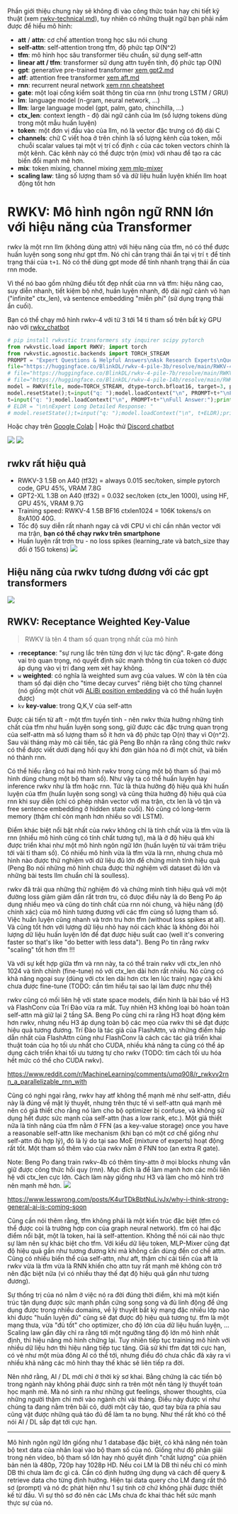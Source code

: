 Phần giới thiệu chung này sẽ không đi vào công thức toán hay chi tiết kỹ thuật (xem [rwkv-technical.md](./rwkv-technical.md)), tuy nhiên có những thuật ngữ bạn phải nắm được để hiểu mô hình:

- __att__ / __attn__: cơ chế attention trong học sâu nói chung
- __self-attn__: self-attention trong tfm, độ phức tạp O(N^2)
- __tfm__: mô hình học sâu transformer tiêu chuẩn, sử dụng self-attn
- __linear att / tfm__: transformer sử dụng attn tuyến tính, độ phức tạp O(N)
- __gpt__: generative pre-trained transformer [xem gpt2.md](./gpt2.md)
- __atf__: attention free transformer [xem aft.md](./aft.md)
- __rnn__: recurrent neural network [xem rnn cheatsheet](https://stanford.edu/~shervine/l/vi/teaching/cs-230/cheatsheet-recurrent-neural-networks)
- __gate__: một loại cổng kiểm soát thông tin của rnn (như trong LSTM / GRU)
- __lm__: language model (n-gram, neural network, ...)
- __llm__: large language model (gpt, palm, gato, chinchilla, ...)
- __ctx_len__: context length - độ dài ngữ cảnh của lm (số lượng tokens dùng trong một mẫu huấn luyện)
- __token__: một đơn vị đầu vào của llm, nó là vector đặc trưng có độ dài C
- __channels__: chữ C viết hoa ở trên chính là số lượng kênh của token, mỗi chuỗi scalar values tại một vị trí cố định `c` của các token vectors chính là một kênh. Các kênh này có thể được trộn (mix) với nhau để tạo ra các biến đổi mạnh mẽ hơn.
- __mix__: token mixing, channel mixing [xem mlp-mixer](https://arxiv.org/abs/2105.01601)
- __scaling law__: tăng số lượng tham số và dữ liệu huấn luyện khiến llm hoạt động tốt hơn

# RWKV: Mô hình ngôn ngữ RNN lớn với hiệu năng của Transformer
rwkv là một rnn llm (không dùng attn) với hiệu năng của tfm, nó có thể được huấn luyện song song như gpt tfm. Nó chỉ cần trạng thái ẩn tại vị trí `t` để tính trạng thái của `t+1`. Nó có thể dùng gpt mode để tính nhanh trạng thái ẩn của rnn mode.

Vì thế nó bao gồm những điều tốt đẹp nhất của rnn và tfm: hiệu năng cao, suy diễn nhanh, tiết kiệm bộ nhớ, huấn luyện nhanh, độ dài ngữ cảnh vô hạn ("infinite" ctx_len), và sentence embedding "miễn phí" (sử dụng trạng thái ẩn cuối).

Bạn có thể chạy mô hình rwkv-4 với từ 3 tới 14 tỉ tham số trên bất kỳ GPU nào với [rwkv_chatbot](https://github.com/harrisonvanderbyl/rwkv_chatbot/blob/main/Example.ipynb)
```py
# pip install rwkvstic transformers sty inquirer scipy pytorch
from rwkvstic.load import RWKV; import torch
from rwkvstic.agnostic.backends import TORCH_STREAM
PROMPT = "Expert Questions & Helpful Answers\nAsk Research Experts\nQuestion:"
file="https://huggingface.co/BlinkDL/rwkv-4-pile-3b/resolve/main/RWKV-4-Pile-3B-20221110-ctx4096.pth"
# file="https://huggingface.co/BlinkDL/rwkv-4-pile-7b/resolve/main/RWKV-4-Pile-7B-20230109-ctx4096.pth"
# file="https://huggingface.co/BlinkDL/rwkv-4-pile-14b/resolve/main/RWKV-4-Pile-14B-20230115-5775.pth"
model = RWKV(file, mode=TORCH_STREAM, dtype=torch.bfloat16, target=3, pinMem=True)
model.resetState();t=input("q: ");model.loadContext("\n", PROMPT+t+"\nFull Answer:");print(model.forward(number=100)["output"])
t=input("q: ");model.loadContext("\n", PROMPT+t+"\nFull Answer:");print(model.forward(number=100)["output"])
# ELDR = "\n\nExpert Long Detailed Response: "
# model.resetState();t=input("q: ");model.loadContext("\n", t+ELDR);print(model.forward(number=100)["output"])
```
Hoặc chạy trên [Google Colab](https://colab.research.google.com/drive/1X4WCvsyo2AyYJc6VT2jNT6oIHTAa-3_m) |
Hoặc thử [Discord chatbot](https://discord.com/invite/bDSBUMeFpc)

![](files/rwkv-chat-01.jpg)
![](files/rwkv-chat-02.jpg)

## rwkv rất hiệu quả
- RWKV-3 1.5B on A40 (tf32) = always 0.015 sec/token, simple pytorch code, GPU 45%, VRAM 7.8G
- GPT2-XL 1.3B on A40 (tf32) = 0.032 sec/token (ctx_len 1000), using HF,   GPU 45%, VRAM 9.7G
- Training speed: RWKV-4 1.5B BF16 ctxlen1024 = 106K tokens/s on 8xA100 40G.
- Tốc độ suy diễn rất nhanh ngay cả với CPU vì chỉ cần nhân vector với ma trận, __bạn có thể chạy rwkv trên smartphone__
- Huấn luyện rất trơn tru - no loss spikes (learning_rate và batch_size thay đổi ở 15G tokens)
![](files/rwkv-02.png)

## Hiệu năng của rwkv tương đương với các gpt transformers
![](files/rwkv-03.png)

## RWKV: Receptance Weighted Key-Value
> RWKV là tên 4 tham số quan trọng nhất của mô hình

- `r`__receptance__: "sự rung lắc trên từng đơn vị lực tác động". R-gate đóng vai trò quan trọng, nó quyết định sức mạnh thông tin của token có được áp dụng vào vị trí đang xem xét hay không.
- `w` __weighted__: có nghĩa là weighted sum avg của values. W còn là tên của tham số đại diện cho "time decay curves" riêng biệt cho từng channel (nó giống một chút với [ALiBi position embedding](./pose.md) và có thể huấn luyện được)
- `kv` __key-value__: trong Q,K,V của self-attn

Được cải tiến từ aft - một tfm tuyến tính - nên rwkv thừa hưởng những tính chất của tfm như huấn luyện song song, giữ được các đặc trưng quan trọng của self-attn mà số lượng tham số ít hơn và độ phức tạp O(n) thay vì O(n^2). Sau vài tháng mày mò cải tiến, tác giả Peng Bo nhận ra rằng công thức rwkv có thể được viết dưới dạng hồi quy khi đơn giản hóa nó đi một chút, và biến nó thành rnn.

Có thể hiểu rằng có hai mô hình rwkv trong cùng một bộ tham số (hai mô hình dùng chung một bộ tham số). Như vậy ta có thể huấn luyện hay inference rwkv như là tfm hoặc rnn. Tức là thừa hưởng độ hiệu quả khi huấn luyện của tfm (huấn luyện song song) và cũng thừa hưởng độ hiệu quả của rnn khi suy diễn (chỉ có phép nhân vector với ma trận, ctx len là vô tận và free sentence embedding ở hidden state cuối). Nó cũng có long-term memory (thậm chí còn mạnh hơn nhiều so với LSTM).

Điểm khác biệt nổi bật nhất của rwkv không chỉ là tính chất vừa là tfm vừa là rnn (nhiều mô hình cũng có tính chất tương tự), mà là ở độ hiệu quả khi được triển khai như một mô hình ngôn ngữ lớn (huấn luyện từ vài trăm triệu tới vài tỉ tham số). Có nhiều mô hình vừa là tfm vừa là rnn, nhưng chưa mô hình nào được thử nghiệm với dữ liệu đủ lớn để chứng minh tính hiệu quả (Peng Bo nói những mô hình chưa được thử nghiệm với dataset đủ lớn và những bài tests llm chuẩn chỉ là soulless).

rwkv đã trải qua những thử nghiệm đó và chứng minh tính hiệu quả với một đường loss giảm giảm dần rất trơn tru, có đưọc điều này là do Beng Po áp dụng nhiều mẹo và cũng do tính chất của rnn nói chung, và hiệu năng (độ chính xác) của mô hình tương đương với các tfm cùng số lượng tham số. Việc huấn luyện cũng nhanh và trơn tru hơn tfm (without loss spikes at all). Và cũng tốt hơn với lượng dữ liệu nhỏ hay nói cách khác là không đòi hỏi lượng dữ liệu huấn luyện lớn để đạt được hiệu suất cao (well it's convering faster so that's like "do better with less data"). Beng Po tin rằng rwkv "scaling" tốt hơn tfm !!!

Và với sự kết hợp giữa tfm và rnn này, ta có thể train rwkv với ctx_len nhỏ 1024 và tinh chỉnh (fine-tune) nó với ctx_len dài hơn rất nhiều. Nó cũng có khả năng ngoại suy (dùng với ctx len dài hơn ctx len lúc train) ngay cả khi chưa được fine-tune (TODO: cần tìm hiểu tại sao lại làm được như thế)

rwkv cũng có mối liên hệ với state space models, điển hình là bài báo về H3 và FlashConv của Trí Đào vừa ra mắt. Tuy nhiên H3 không loại bỏ hoàn toàn self-attn mà giữ lại 2 tầng SA. Beng Po cũng chỉ ra rằng H3 hoạt động kém hơn rwkv, nhưng nếu H3 áp dụng toàn bộ các mẹo của rwkv thì sẽ đạt được hiệu quả tương đương. Trí Đào là tác giả của FlashAttn, và những điểm hấp dẫn nhất của FlashAttn cũng như FlashConv là cách các tác giả triển khai thuật toán của họ tối ưu nhất cho CUDA, nhiều khả năng ta cũng có thể áp dụng cách triển khai tối ưu tương tự cho rwkv (TODO: tìm cách tối ưu hóa hết mức có thể cho CUDA rwkv).

https://www.reddit.com/r/MachineLearning/comments/umq908/r_rwkvv2rnn_a_parallelizable_rnn_with

Cũng có nghi ngại rằng, rwkv hay atf không thể mạnh mẽ như self-attn, điều này là đúng về mặt lý thuyết, nhưng trên thực tế vì self-attn quá mạnh mẽ nên có giả thiết cho rằng nó làm cho bộ optimizer bị confuse, và không sử dụng hết được sức mạnh của self-attn (has a low rank, etc.). Một giả thiết nữa là tính năng của tfm nằm ở FFN (as a key-value storage) once you have a reasonable self-attn like mechanism (khi bạn có một cơ chế giống như self-attn đủ hợp lý), đó là lý do tại sao MoE (mixture of experts) hoạt động rất tốt. Một tham số thêm vào của rwkv nằm ở FNN too (an extra R gate).

Note: Beng Po đang train rwkv-4b có thêm tiny-attn ở mọi blocks nhưng vẫn giữ được công thức hồi quy (rnn). Mục đích là để làm mạnh hơn các mối liên hệ với ctx_len cực lớn. Cách làm này giống như H3 và làm cho mô hình trở nên mạnh mẽ hơn.
![](files/rwkv-4b.jpg)

https://www.lesswrong.com/posts/K4urTDkBbtNuLivJx/why-i-think-strong-general-ai-is-coming-soon

Cũng cần nói thêm rằng, tfm không phải là một kiến trúc đặc biệt (tfm có thể được coi là trường hợp con của graph neural network). tfm có hai đặc điểm nổi bật, một là token, hai là self-attention. Không thể nói cái nào thực sự làm nên sự khác biệt cho tfm. Với kiểu dữ liệu token, MLP-Mixer cũng đạt độ hiệu quả gần như tương đương khi mà không cần dùng đến cơ chế attn. Cũng có nhiều biến thể của self-attn, như aft, thậm chí cải tiến của aft là rwkv vừa là tfm vừa là RNN khiến cho attn tuy rất mạnh mẽ không còn trở nên đặc biệt nữa (vì có nhiều thay thế đạt độ hiệu quả gần như tương đương).

Sự thống trị của nó nằm ở việc nó ra đời đúng thời điểm, khi mà một kiến trúc tận dụng được sức mạnh phần cứng song song và đủ linh động để ứng dụng được trong nhiều domains, về lý thuyết bất kỳ mạng đặc nhiều lớp nào khi được "huấn luyện đủ" cũng sẽ đạt được độ hiệu quả tương tự. tfm là một mạng thưa, vừa "đủ tốt" cho optimizer, cho độ lớn của dữ liệu huấn luyện, ... Scaling law gần đây chỉ ra rằng tới một ngưỡng tăng độ lớn mô hình nhất định, thì hiệu năng mô hình chững lại. Tuy nhiên tiếp tục training mô hình với nhiều dữ liệu hơn thì hiệu năng tiếp tục tăng. Giả sử khi tfm đạt tới cực hạn, có vẻ như một mùa đông AI có thể tới, nhưng điều đó chưa chắc đã xảy ra vì nhiều khả năng các mô hình thay thế khác sẽ liên tiếp ra đời.

Nên nhớ rằng, AI / DL mới chỉ ở thời kỳ sơ khai. Bằng chứng là các tiến bộ trong ngành này không phải được sinh ra trên một nền tảng lý thuyết toán học mạnh mẽ. Mà nó sinh ra như những gut feelings, shower thoughts, của những người thậm chí mới vào ngành chỉ vài tháng. Điều này được ví như chúng ta đang nằm trên bãi cỏ, dưới một cây táo, quơ tay bừa ra phía sau cũng vặt được những quả táo đủ để làm ta no bụng. Như thế rất khó có thể nói AI / DL sắp đạt tới cực hạn.

- - -

Mô hình ngôn ngữ lớn giống như 1 database đặc biệt, có khả năng nén toàn bộ text data của nhân loại vào bộ tham số của nó. Giống như độ phân giải trong nén video, bộ tham số lớn hay nhỏ quyết định "chất lượng" của phiên bản nén là 480p, 720p hay 1028p HD. Nếu coi LM là DB thì nếu chỉ có mình DB thì chưa làm đc gì cả. Cần có định hướng ứng dụng và cách để query & retrieve data cho từng định hướng. Hiện tại data query cho LM đang rất thô sơ (prompt) và nó đc phát hiện như 1 sự tình cờ chứ không phải được thiết kế từ đầu. Vì sự thô sơ đó nên các LMs chưa đc khai thác hết sức mạnh thực sự của nó.
